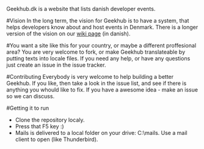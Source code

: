 Geekhub.dk is a website that lists danish developer events.

#Vision
In the long term, the vision for Geekhub is to have a system, that helps developers know about and host events in Denmark.
There is a longer version of the vision on our [wiki page](https://github.com/geekhubdk/geekhub/wiki/Vision) (in danish).

#You want a site like this for your country, or maybe a different proffesional area?
You are very welcome to fork, or make Geekhub translateable by putting texts into locale files.
If you need any help, or have any questions just create an issue in the issue tracker.

#Contributing
Everybody is very welcome to help building a better Geekhub. If you like, then take a look in the issue list, and see if there is anything you whould like to fix. If you have a awesome idea - make an issue so we can discuss.

#Getting it to run
* Clone the repository localy.
* Press that F5 key :)
* Mails is delivered to a local folder on your drive: C:\mails. Use a mail client to open (like Thunderbird).